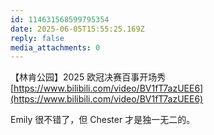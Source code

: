 ```yaml
---
id: 114631568599795354
date: 2025-06-05T15:55:25.169Z
reply: false
media_attachments: 0
---
```


【林肯公园】2025 欧冠决赛百事开场秀  
[https://www.bilibili.com/video/BV1fT7azUEE6](https://www.bilibili.com/video/BV1fT7azUEE6)

Emily 很不错了，但 Chester 才是独一无二的。

